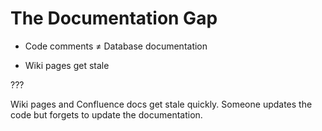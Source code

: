 # The Documentation Gap


- Code comments ≠ Database documentation



- Wiki pages get stale

???

Wiki pages and Confluence docs get stale quickly. Someone updates the code but forgets to update the documentation.
